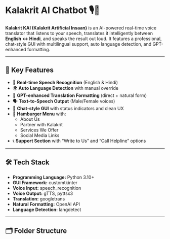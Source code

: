 # Kalakrit AI Chatbot 🎙️🤖

**Kalakrit KAI (Kalakrit Artificial Insaan)** is an AI-powered real-time voice translator that listens to your speech, translates it intelligently between **English ↔ Hindi**, and speaks the result out loud. It features a professional, chat-style GUI with multilingual support, auto language detection, and GPT-enhanced formatting.

---

## 🧠 Key Features

- 🎤 **Real-time Speech Recognition** (English & Hindi)
- 🌍 **Auto Language Detection** with manual override
- 🧠 **GPT-enhanced Translation Formatting** (direct + natural form)
- 🗣️ **Text-to-Speech Output** (Male/Female voices)
- 💬 **Chat-style GUI** with status indicators and clean UX
- 📱 **Hamburger Menu** with:
  - About Us
  - Partner with Kalakrit
  - Services We Offer
  - Social Media Links
- 📞 **Support Section** with “Write to Us” and “Call Helpline” options

---

## 🛠️ Tech Stack

- **Programming Language:** Python 3.10+
- **GUI Framework:** customtkinter
- **Voice Input:** speech_recognition
- **Voice Output:** gTTS, pyttsx3
- **Translation:** googletrans
- **Natural Formatting:** OpenAI API
- **Language Detection:** langdetect

---

## 🗂️ Folder Structure